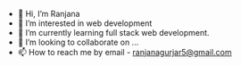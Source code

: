- 👋 Hi, I’m Ranjana
- 👀 I’m interested in web development
- 🌱 I’m currently learning full stack web development.
- 💞️ I’m looking to collaborate on ...
- 📫 How to reach me by email - ranjanagurjar5@gmail.com

<!---
Ranjana05b/Ranjana05b is a ✨ special ✨ repository because its `README.md` (this file) appears on your GitHub profile.
You can click the Preview link to take a look at your changes.
--->
